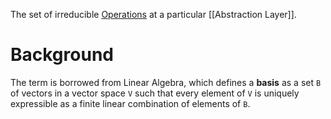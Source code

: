 The set of irreducible [Operations](Operation.md) at a particular [[Abstraction Layer]].

# Background
The term is borrowed from Linear Algebra, which defines a **basis** as a set `B` of vectors in a vector space `V` such that every element of `V` is uniquely expressible as a finite linear combination of elements of `B`. 
